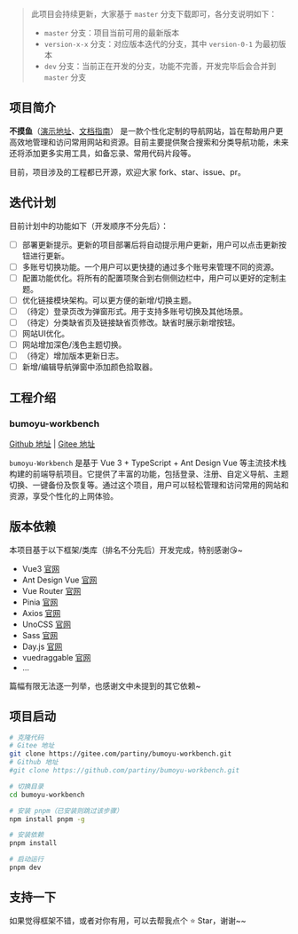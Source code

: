 
> 此项目会持续更新，大家基于 `master` 分支下载即可，各分支说明如下：
> - `master` 分支：项目当前可用的最新版本
> - `version-x-x` 分支：对应版本迭代的分支，其中 `version-0-1` 为最初版本
> - `dev` 分支：当前正在开发的分支，功能不完善，开发完毕后会合并到 `master` 分支


## 项目简介

**不摸鱼**（[演示地址](https://bumoyu.cn)、[文档指南](https://bumoyu.cn/docs/)） 是一款个性化定制的导航网站，旨在帮助用户更高效地管理和访问常用网站和资源。目前主要提供聚合搜索和分类导航功能，未来还将添加更多实用工具，如备忘录、常用代码片段等。

目前，项目涉及的工程都已开源，欢迎大家 fork、star、issue、pr。

## 迭代计划

目前计划中的功能如下（开发顺序不分先后）：

- [ ] 部署更新提示。更新的项目部署后将自动提示用户更新，用户可以点击更新按钮进行更新。
- [ ] 多账号切换功能。一个用户可以更快捷的通过多个账号来管理不同的资源。
- [ ] 配置功能优化。将所有的配置项聚合到右侧侧边栏中，用户可以更好的定制主题。
- [ ] 优化链接模块架构。可以更方便的新增/切换主题。
- [ ] （待定）登录页改为弹窗形式。用于支持多账号切换及其他场景。
- [ ] （待定）分类缺省页及链接缺省页修改。缺省时展示新增按钮。
- [ ] 网站UI优化。
- [ ] 网站增加深色/浅色主题切换。
- [ ] （待定）增加版本更新日志。
- [ ] 新增/编辑导航弹窗中添加颜色拾取器。

## 工程介绍

### bumoyu-workbench

[Github 地址](https://github.com/partiny/bumoyu-workbench) | [Gitee 地址](https://gitee.com/partiny/bumoyu-workbench)

`bumoyu-Workbench` 是基于 Vue 3 + TypeScript + Ant Design Vue 等主流技术栈构建的前端导航项目。它提供了丰富的功能，包括登录、注册、自定义导航、主题切换、一键备份及恢复等。通过这个项目，用户可以轻松管理和访问常用的网站和资源，享受个性化的上网体验。

## 版本依赖

本项目基于以下框架/类库（排名不分先后）开发完成，特别感谢😘~

- Vue3 [官网](https://cn.vuejs.org/)
- Ant Design Vue [官网](https://www.antdv.com/docs/vue/introduce-cn)
- Vue Router [官网](https://router.vuejs.org/zh/)
- Pinia [官网](https://pinia.vuejs.org/zh/)
- Axios [官网](https://axios-http.com/)
- UnoCSS [官网](https://unocss.dev/)
- Sass [官网](github.com/sass/dart-sass)
- Day.js [官网](https://day.js.org/docs/zh-CN/installation/installation)
- vuedraggable [官网](https://github.com/SortableJS/Vue.Draggable?tab=readme-ov-file#readme)
- ...

篇幅有限无法逐一列举，也感谢文中未提到的其它依赖~

## 项目启动

```bash
# 克隆代码
# Gitee 地址
git clone https://gitee.com/partiny/bumoyu-workbench.git
# Github 地址
#git clone https://github.com/partiny/bumoyu-workbench.git

# 切换目录
cd bumoyu-workbench

# 安装 pnpm（已安装则跳过该步骤）
npm install pnpm -g

# 安装依赖
pnpm install

# 启动运行
pnpm dev
```

## 支持一下

如果觉得框架不错，或者对你有用，可以去帮我点个 ⭐ Star，谢谢~~
